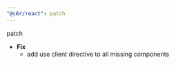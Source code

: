 ```yaml
---
"@c6r/react": patch
---
```


patch

- **Fix**
  - add use client directive to all missing components
